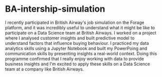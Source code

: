 # BA-intership-simulation

I recently participated in British Airway's job simulation on the Forage platform, and it was incredibly useful to understand what it might be like to participate on a Data Science team at British Airways.
I worked on a project where I analysed customer insights and built predictive model to understand factors that influence buying behaviour. I practiced my data analytics skills using a Jupyter Notebook and built my PowerPoing and communication skills by presenting insights a real-world context.
Doing this programme confirmed that I really enjoy working with data to provide business insights and I'm excited to apply these skills on a Data Science team at a company like British Airways.
